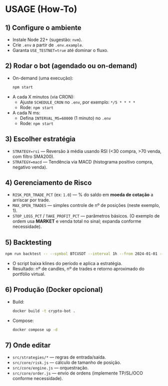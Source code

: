 
# USAGE (How-To)

## 1) Configure o ambiente
- Instale Node 22+ (sugestão: `nvm`).
- Crie `.env` a partir de `.env.example`.
- Garanta `USE_TESTNET=true` até dominar o fluxo.

## 2) Rodar o bot (agendado ou on-demand)
- On-demand (uma execução):
  ```bash
  npm start
  ```
- A cada X minutos (via CRON):
  - Ajuste `SCHEDULE_CRON` no `.env`, por exemplo: `*/5 * * * *`
  - Rode: `npm start`
- A cada N ms:
  - Defina `INTERVAL_MS=60000` (1 minuto) no `.env`
  - Rode: `npm start`

## 3) Escolher estratégia
- `STRATEGY=rsi` — Reversão à média usando RSI (<30 compra, >70 venda, com filtro SMA200).
- `STRATEGY=macd` — Tendência via MACD (histograma positivo compra, negativo venda).

## 4) Gerenciamento de Risco
- `RISK_PER_TRADE_PCT` (ex: `1.0`) — % do saldo em **moeda de cotação** a arriscar por trade.
- `MAX_OPEN_TRADES` — simples controle de nº de posições (neste exemplo, 1).
- `STOP_LOSS_PCT` / `TAKE_PROFIT_PCT` — parâmetros básicos. (O exemplo de ordem usa **MARKET** e venda total no sinal; expanda conforme necessidade).

## 5) Backtesting
```bash
npm run backtest -- --symbol BTCUSDT --interval 1h --from 2024-01-01 --to 2024-12-31 --strategy rsi
```
- O script baixa klines do período e aplica a estratégia.
- Resultado: nº de candles, nº de trades e retorno aproximado do portfólio virtual.

## 6) Produção (Docker opcional)
- Build:
  ```bash
  docker build -t crypto-bot .
  ```
- Compose:
  ```bash
  docker compose up -d
  ```

## 7) Onde editar
- `src/strategies/*` — regras de entrada/saída.
- `src/core/risk.js` — cálculo de tamanho de posição.
- `src/core/engine.js` — orquestração.
- `src/core/order.js` — envio de ordens (implemente TP/SL/OCO conforme necessidade).
